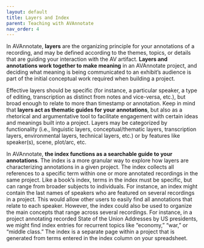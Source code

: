 ```yaml
---
layout: default
title: Layers and Index
parent: Teaching with AVAnnotate
nav_order: 4
---
```


In AVAnnotate, **layers** are the organizing principle for your annotations of a recording, and may be defined according to the themes, topics, or details that are guiding your interaction with the AV artifact. **Layers and annotations work together to make meaning** in an AVAnnotate project, and deciding what meaning is being communicated to an exhibit’s audience is part of the initial conceptual work required when building a project.

Effective layers should be specific (for instance, a particular speaker, a type of editing, transcription as distinct from notes and vice-versa, etc.), but broad enough to relate to more than timestamp or annotation. Keep in mind that **layers act as thematic guides for your annotations**, but also as a rhetorical and argumentative tool to facilitate engagement with certain ideas and meanings built into a project. Layers may be categorized by functionality (i.e., linguistic layers, conceptual/thematic layers, transcription layers, environmental layers, technical layers, etc.) or by features like speaker(s), scene, plot/arc, etc. 

In AVAnnotate, **the index functions as a searchable guide to your annotations**. The index is a more granular way to explore how layers are characterizing annotations in a given project. The index collects all references to a specific term within one or more annotated recordings in the same project. Like a book’s index, terms in the index must be specific, but can range from broader subjects to individuals. For instance, an index might contain the last names of speakers who are featured on several recordings in a project. This would allow other users to easily find all annotations that relate to each speaker. However, the index could also be used to organize the main concepts that range across several recordings. For instance, in a project annotating recorded State of the Union Addresses by US presidents, we might find index entries for recurrent topics like “economy,” “war,” or “middle class.” The index is a separate page within a project that is generated from terms entered in the index column on your spreadsheet. 

